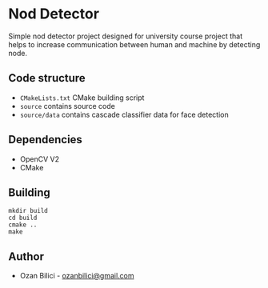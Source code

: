 # Nod Detector

Simple nod detector project designed for university course project that helps to increase communication between human and machine by detecting node.

## Code structure

- `CMakeLists.txt` CMake building script
- `source` contains source code
- `source/data` contains cascade classifier data for face detection

## Dependencies

- OpenCV V2
- CMake

## Building

```
mkdir build
cd build
cmake ..
make
```

## Author

- Ozan Bilici - ozanbilici@gmail.com


